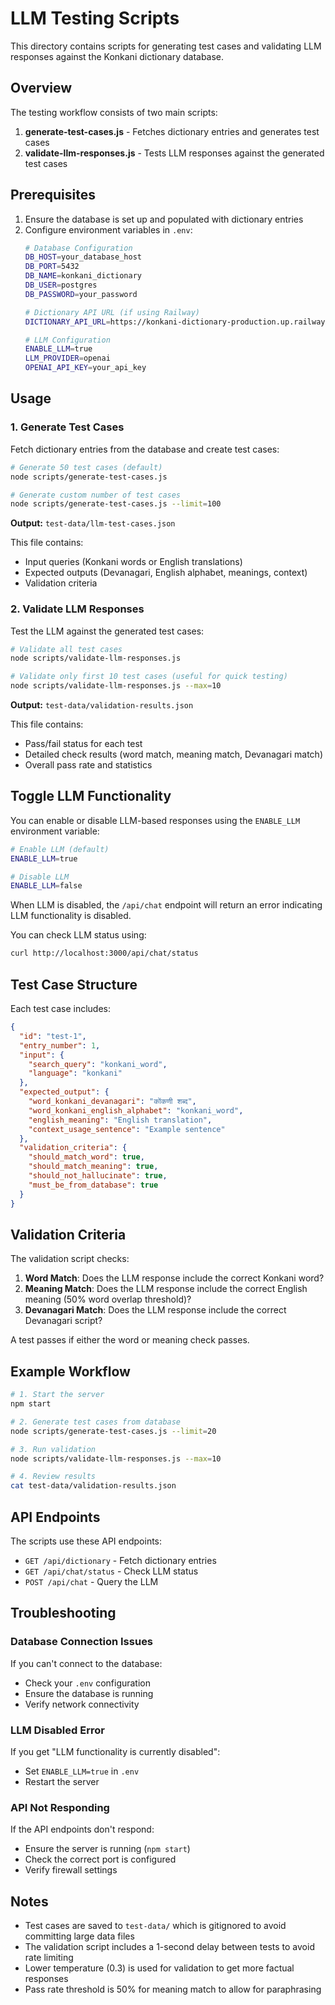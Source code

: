 # LLM Testing Scripts

This directory contains scripts for generating test cases and validating LLM responses against the Konkani dictionary database.

## Overview

The testing workflow consists of two main scripts:

1. **generate-test-cases.js** - Fetches dictionary entries and generates test cases
2. **validate-llm-responses.js** - Tests LLM responses against the generated test cases

## Prerequisites

1. Ensure the database is set up and populated with dictionary entries
2. Configure environment variables in `.env`:
   ```bash
   # Database Configuration
   DB_HOST=your_database_host
   DB_PORT=5432
   DB_NAME=konkani_dictionary
   DB_USER=postgres
   DB_PASSWORD=your_password
   
   # Dictionary API URL (if using Railway)
   DICTIONARY_API_URL=https://konkani-dictionary-production.up.railway.app/api/dictionary
   
   # LLM Configuration
   ENABLE_LLM=true
   LLM_PROVIDER=openai
   OPENAI_API_KEY=your_api_key
   ```

## Usage

### 1. Generate Test Cases

Fetch dictionary entries from the database and create test cases:

```bash
# Generate 50 test cases (default)
node scripts/generate-test-cases.js

# Generate custom number of test cases
node scripts/generate-test-cases.js --limit=100
```

**Output:** `test-data/llm-test-cases.json`

This file contains:
- Input queries (Konkani words or English translations)
- Expected outputs (Devanagari, English alphabet, meanings, context)
- Validation criteria

### 2. Validate LLM Responses

Test the LLM against the generated test cases:

```bash
# Validate all test cases
node scripts/validate-llm-responses.js

# Validate only first 10 test cases (useful for quick testing)
node scripts/validate-llm-responses.js --max=10
```

**Output:** `test-data/validation-results.json`

This file contains:
- Pass/fail status for each test
- Detailed check results (word match, meaning match, Devanagari match)
- Overall pass rate and statistics

## Toggle LLM Functionality

You can enable or disable LLM-based responses using the `ENABLE_LLM` environment variable:

```bash
# Enable LLM (default)
ENABLE_LLM=true

# Disable LLM
ENABLE_LLM=false
```

When LLM is disabled, the `/api/chat` endpoint will return an error indicating LLM functionality is disabled.

You can check LLM status using:

```bash
curl http://localhost:3000/api/chat/status
```

## Test Case Structure

Each test case includes:

```json
{
  "id": "test-1",
  "entry_number": 1,
  "input": {
    "search_query": "konkani_word",
    "language": "konkani"
  },
  "expected_output": {
    "word_konkani_devanagari": "कोंकणी शब्द",
    "word_konkani_english_alphabet": "konkani_word",
    "english_meaning": "English translation",
    "context_usage_sentence": "Example sentence"
  },
  "validation_criteria": {
    "should_match_word": true,
    "should_match_meaning": true,
    "should_not_hallucinate": true,
    "must_be_from_database": true
  }
}
```

## Validation Criteria

The validation script checks:

1. **Word Match**: Does the LLM response include the correct Konkani word?
2. **Meaning Match**: Does the LLM response include the correct English meaning (50% word overlap threshold)?
3. **Devanagari Match**: Does the LLM response include the correct Devanagari script?

A test passes if either the word or meaning check passes.

## Example Workflow

```bash
# 1. Start the server
npm start

# 2. Generate test cases from database
node scripts/generate-test-cases.js --limit=20

# 3. Run validation
node scripts/validate-llm-responses.js --max=10

# 4. Review results
cat test-data/validation-results.json
```

## API Endpoints

The scripts use these API endpoints:

- `GET /api/dictionary` - Fetch dictionary entries
- `GET /api/chat/status` - Check LLM status
- `POST /api/chat` - Query the LLM

## Troubleshooting

### Database Connection Issues

If you can't connect to the database:
- Check your `.env` configuration
- Ensure the database is running
- Verify network connectivity

### LLM Disabled Error

If you get "LLM functionality is currently disabled":
- Set `ENABLE_LLM=true` in `.env`
- Restart the server

### API Not Responding

If the API endpoints don't respond:
- Ensure the server is running (`npm start`)
- Check the correct port is configured
- Verify firewall settings

## Notes

- Test cases are saved to `test-data/` which is gitignored to avoid committing large data files
- The validation script includes a 1-second delay between tests to avoid rate limiting
- Lower temperature (0.3) is used for validation to get more factual responses
- Pass rate threshold is 50% for meaning match to allow for paraphrasing
